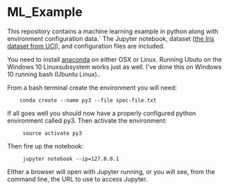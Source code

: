 # ML_Example
This repository contains a machine learning example in python along with environment configuration data.` The Jupyter notebook, dataset (<a href="https://archive.ics.uci.edu/ml/datasets/Iris/" target="_blank">the Iris dataset from UCI</a>), and configuration files are included.

You need to install <a href="https://www.anaconda.com/download/" target="_blank">anaconda</a> on either OSX or Linux.  Running Ubutu on the Windows 10 Linuxsubsystem works just as well. I've done this on Windows 10 running bash (Ubuntu Linux)..

From a bash terminal create the environment you will need:

```
    conda create --name py3 --file spec-file.txt 
```


If all goes well you should now have a properly configured python environment called py3.  Then activate the environment:
    
```
     source activate py3
```


Then fire up the notebook:


```
     jupyter notebook --ip=127.0.0.1
```


EIther a browser will open with Jupyter running, or you will see, from the command line, the URL to use to access Jupyter.  
